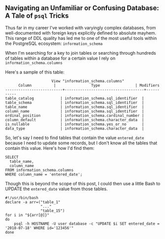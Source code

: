 ## Navigating an Unfamiliar or Confusing Database: A Tale of `psql` Tricks

Thus far in my career I've worked with varyingly complex databases, from well-documented with foreign keys explicitly defined to absolute mayhem. This range of DDL quality has led me to one of the most useful tools within the PostgreSQL ecosystem: `information_schema`

When I'm searching for a key to join tables or searching through hundreds of tables within a database for a certain value I rely on `information_schema.columns`

Here's a sample of this table:

                         View "information_schema.columns"
          Column          |                Type                | Modifiers 
    --------------------------+------------------------------------+-----------
    table_catalog            | information_schema.sql_identifier  | 
    table_schema             | information_schema.sql_identifier  | 
    table_name               | information_schema.sql_identifier  | 
    column_name              | information_schema.sql_identifier  | 
    ordinal_position         | information_schema.cardinal_number | 
    column_default           | information_schema.character_data  | 
    is_nullable              | information_schema.yes_or_no       | 
    data_type                | information_schema.character_data  | 


So, let's say I need to find tables that contain the value `entered_date` because I need to update some records, but I don't know all the tables that contain this value. Here's how I'd find them:

    SELECT 
      table_name,
      column_name
    FROM information_schema.columns
    WHERE column_name = 'entered_date';

Though this is beyond the scope of this post, I could then use a little Bash to UPDATE the `entered_date` value from those tables.

    #!/usr/bin/bash
    declare -a arr=("table_1"
                    "..."
                    "table_15")
    for i in "${arr[@]}"
    do
        psql -h HOSTNAME -U user database -c "UPDATE $i SET entered_date = '2018-07-18' WHERE id='123456'"
    done 

